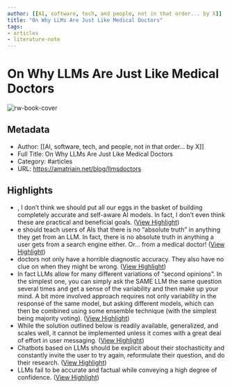 ```yaml
---
author: [[AI, software, tech, and people, not in that order... by X]]
title: "On Why LLMs Are Just Like Medical Doctors"
tags: 
- articles
- literature-note
---
```

# On Why LLMs Are Just Like Medical Doctors

![rw-book-cover](https://readwise-assets.s3.amazonaws.com/static/images/article0.00998d930354.png)

## Metadata
- Author: [[AI, software, tech, and people, not in that order... by X]]
- Full Title: On Why LLMs Are Just Like Medical Doctors
- Category: #articles
- URL: https://amatriain.net/blog/llmsdoctors

## Highlights
- , I don’t think we should put all our eggs in the basket of building completely accurate and self-aware AI models. In fact, I don’t even think these are practical and beneficial goals. ([View Highlight](https://read.readwise.io/read/01gz3dwnyzfj7jd0a3j6a63sx2))
- e should teach users of AIs that there is no “absolute truth” in anything they get from an LLM. In fact, there is no absolute truth in anything a user gets from a search engine either. Or… from a medical doctor! ([View Highlight](https://read.readwise.io/read/01gz3dx3kvj67rfccchr4gszgg))
- doctors not only have a horrible diagnostic accuracy. They also have no clue on when they might be wrong. ([View Highlight](https://read.readwise.io/read/01gz3dwxz5rmbakfrkbqr6ajs2))
- In fact LLMs allow for many different variations of “second opinions”. In the simplest one, you can simply ask the SAME LLM the same question several times and get a sense of the variability and then make up your mind. A bit more involved approach requires not only variability in the response of the same model, but asking different models, which can then be combined using some ensemble technique (with the simplest being majority voting). ([View Highlight](https://read.readwise.io/read/01gz3dzmtmyqbpt0z1k7sapn0b))
- While the solution outlined below is readily available, generalized, and scales well, it cannot be implemented unless it comes with a great deal of effort in user messaging. ([View Highlight](https://read.readwise.io/read/01gz3dztzzyp9vxbcp4em7xfm8))
- Chatbots based on LLMs should be explicit about their stochasticity and constantly invite the user to try again, reformulate their question, and do their research. ([View Highlight](https://read.readwise.io/read/01gz3dzzh9c7je1k5kg0fwg2vt))
- LLMs fail to be accurate and factual while conveying a high degree of confidence. ([View Highlight](https://read.readwise.io/read/01gz3e0ee9yg6tr2f2x7q83q38))
